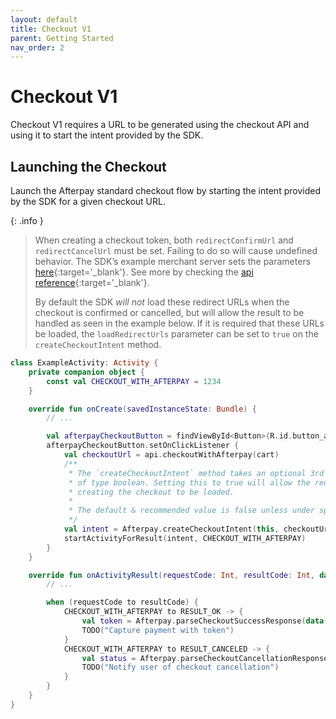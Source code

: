 ```yaml
---
layout: default
title: Checkout V1
parent: Getting Started
nav_order: 2
---
```


# Checkout V1

Checkout V1 requires a URL to be generated using the checkout API and using it to start the intent provided by the SDK.

## Launching the Checkout

Launch the Afterpay standard checkout flow by starting the intent provided by the SDK for a given checkout URL.

{: .info }
> When creating a checkout token, both `redirectConfirmUrl` and `redirectCancelUrl` must be set. Failing to do so will cause undefined behavior. The SDK’s example merchant server sets the parameters [here][example-server-props]{:target='_blank'}. See more by checking the [api reference][api-reference-props]{:target='_blank'}.
>
> By default the SDK *will not* load these redirect URLs when the checkout is confirmed or cancelled, but will allow the result to be handled as seen in the example below. If it is required that these URLs be loaded, the `loadRedirectUrls` parameter can be set to `true` on the `createCheckoutIntent` method.

```kotlin
class ExampleActivity: Activity {
    private companion object {
        const val CHECKOUT_WITH_AFTERPAY = 1234
    }

    override fun onCreate(savedInstanceState: Bundle) {
        // ...

        val afterpayCheckoutButton = findViewById<Button>(R.id.button_afterpay)
        afterpayCheckoutButton.setOnClickListener {
            val checkoutUrl = api.checkoutWithAfterpay(cart)
            /**
             * The `createCheckoutIntent` method takes an optional 3rd parameter: `loadRedirectUrls`
             * of type boolean. Setting this to true will allow the redirect urls that were set when
             * creating the checkout to be loaded.
             *
             * The default & recommended value is false unless under specific circumstances this is required.
             */
            val intent = Afterpay.createCheckoutIntent(this, checkoutUrl)
            startActivityForResult(intent, CHECKOUT_WITH_AFTERPAY)
        }
    }

    override fun onActivityResult(requestCode: Int, resultCode: Int, data: Intent?) {
        // ...

        when (requestCode to resultCode) {
            CHECKOUT_WITH_AFTERPAY to RESULT_OK -> {
                val token = Afterpay.parseCheckoutSuccessResponse(data!!)
                TODO("Capture payment with token")
            }
            CHECKOUT_WITH_AFTERPAY to RESULT_CANCELED -> {
                val status = Afterpay.parseCheckoutCancellationResponse(data!!)
                TODO("Notify user of checkout cancellation")
            }
        }
    }
}
```

[example-server-props]: https://github.com/afterpay/sdk-example-server/blob/5781eadb25d7f5c5d872e754fdbb7214a8068008/src/routes/checkout.ts#L26-L27
[api-reference-props]: https://developers.afterpay.com/afterpay-online/reference/javascript-afterpayjs#redirect-method
